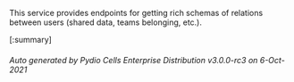 






This service provides endpoints for getting rich schemas of relations between users (shared data, teams belonging, etc.).

[:summary]

###### Auto generated by Pydio Cells Enterprise Distribution v3.0.0-rc3 on 6-Oct-2021
